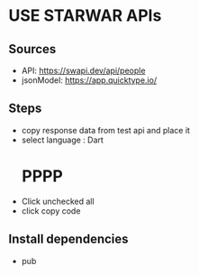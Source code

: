 # USE STARWAR APIs
## Sources
- API: https://swapi.dev/api/people
- jsonModel: https://app.quicktype.io/

## Steps
 - copy response data from test api and place it
 - select language : Dart <h1>PPPP</h1>
 - Click unchecked all
 - click copy code
## Install dependencies
- pub 
